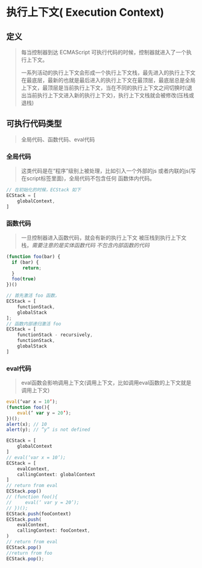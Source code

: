 # 执行上下文( Execution Context)
## 定义
> 每当控制器到达 ECMAScript 可执行代码的时候，控制器就进入了一个执行上下文。
> 
> 一系列活动的执行上下文会形成一个执行上下文栈，最先进入的执行上下文在最底层，最新的也就是最后进入的执行上下文在最顶层，最底层总是全局上下文，最顶层是当前执行上下文，当在不同的执行上下文之间切换时(退出当前执行上下文进入新的执行上下文)，执行上下文栈就会被修改(压栈或退栈)
>
## 可执行代码类型
> 全局代码、函数代码、eval代码

### 全局代码
> 这类代码是在“程序”级别上被处理，比如引入一个外部的js
> 或者内联的js(写在script标签里面)，全局代码不包含任何
> 函数体内代码。
```javascript
// 在初始化的时候，ECStack 如下
ECStack = [
    globalContext,
]
```
### 函数代码
> 一旦控制器进入函数代码，就会有新的执行上下文
> 被压栈到执行上下文栈，_需要注意的是实体函数代码
> 不包含内部函数的代码_
```javascript
(function foo(bar) {
  if (bar) {
      return;
  }
  foo(true)
})()

// 首先激活 foo 函数，
ECStack = [
    functionStack,
    globalStack
];
// 函数内部递归激活 foo
ECStack = [
    functionStack - recursively,
    functionStack,
    globalStack
]
```

### eval代码
> eval函数会影响调用上下文(调用上下文，比如调用eval函数的上下文就是调用上下文)
```javascript
eval(‘var x = 10’);
(function foo(){
    eval(‘ var y = 20’);
})();
alert(x); // 10
alert(y); // ”y” is not defined

ECStack = [
    globalContext
]
// eval(‘var x = 10’);
ECStack = [
    evalContext,
    callingContext: globalContext
]
// return from eval
ECStack.pop()
// (function foo(){
//     eval(‘ var y = 20’);
// })();
ECStack.push(fooContext)
ECStack.push(
    evalContext,
    callingContext: fooContext,
)
// return from eval
ECStack.pop()
//return from foo
ECStack.pop();

```